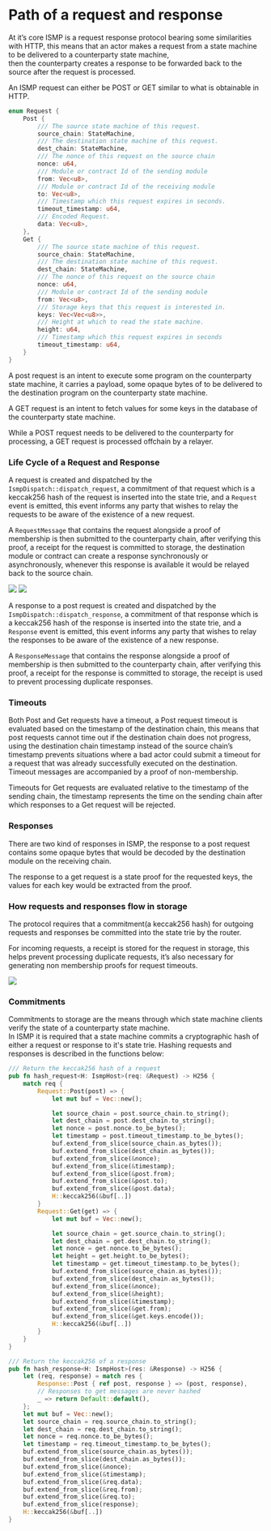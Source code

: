 # Path of a request and response

At it’s core ISMP is a request response protocol bearing some similarities with HTTP, this means that an actor makes a
request from a state machine to be delivered to a counterparty state machine,  
then the counterparty creates a response to be forwarded back to the source after the request is processed.

An ISMP request can either be POST or GET similar to what is obtainable in HTTP.

```rust
enum Request {
    Post {
        /// The source state machine of this request.
        source_chain: StateMachine,
        /// The destination state machine of this request.
        dest_chain: StateMachine,
        /// The nonce of this request on the source chain
        nonce: u64,
        /// Module or contract Id of the sending module
        from: Vec<u8>,
        /// Module or contract Id of the receiving module
        to: Vec<u8>,
        /// Timestamp which this request expires in seconds.
        timeout_timestamp: u64,
        /// Encoded Request.
        data: Vec<u8>,
    },
    Get {
        /// The source state machine of this request.
        source_chain: StateMachine,
        /// The destination state machine of this request.
        dest_chain: StateMachine,
        /// The nonce of this request on the source chain
        nonce: u64,
        /// Module or contract Id of the sending module
        from: Vec<u8>,
        /// Storage keys that this request is interested in.
        keys: Vec<Vec<u8>>,
        /// Height at which to read the state machine.
        height: u64,
        /// Timestamp which this request expires in seconds
        timeout_timestamp: u64,
    }
}
```

A post request is an intent to execute some program on the counterparty state machine, it carries a payload, some opaque
bytes of to be delivered to the destination program on the counterparty state machine.

A GET request is an intent to fetch values for some keys in the database of the counterparty state machine.

While a POST request needs to be delivered to the counterparty for processing, a GET request is processed offchain by a
relayer.

### Life Cycle of a Request and Response

A request is created and dispatched by the `IsmpDispatch::dispatch_request`, a commitment of that
request which is a keccak256 hash of the request is inserted into the state trie, and a `Request` event is emitted, this
event informs any party that wishes to relay the requests to be aware of the existence of a new request.

A `RequestMessage` that contains the request alongside a proof of membership is then submitted to the counterparty
chain, after verifying this proof, a receipt for the request is committed to storage, the destination
module or contract can create a response synchronously or asynchronously, whenever this response is available it would
be relayed back to the source chain.

![](./assets/ismp_request.drawio.png)
![](./assets/get_request.drawio.png)

A response to a post request is created and dispatched by the `IsmpDispatch::dispatch_response`, a
commitment of that response which is a keccak256 hash of the response is inserted into the state trie, and a `Response`
event is emitted, this event informs any party that wishes to relay the responses to be aware of the existence of a new
response.

A `ResponseMessage` that contains the response alongside a proof of membership is then submitted to the counterparty
chain, after verifying this proof, a receipt for the response is committed to storage, the receipt is used to prevent
processing duplicate responses.

### Timeouts

Both Post and Get requests have a timeout, a Post request timeout is evaluated based on the timestamp of the destination
chain, this means that post requests cannot time out if the destination chain does not progress, using the destination
chain timestamp instead of the source chain’s timestamp prevents situations where a bad actor could submit a timeout for
a request that was already successfully executed on the destination. Timeout messages are accompanied by a proof of
non-membership.

Timeouts for Get requests are evaluated relative to the timestamp of the sending chain, the timestamp represents the
time on the sending chain after which responses to a Get request will be rejected.

### Responses

There are two kind of responses in ISMP, the response to a post request contains some opaque bytes that would be decoded
by the destination module on the receiving chain.

The response to a get request is a state proof for the requested keys, the values for each key would be extracted from
the proof.

### How requests and responses flow in storage

The protocol requires that a commitment(a keccak256 hash) for outgoing requests and responses be committed into the
state trie by the router.

For incoming requests, a receipt is stored for the request in storage, this helps prevent processing duplicate
requests, it’s also necessary for generating non membership proofs for request timeouts.

![](./assets/storage_layout.drawio.png)

### Commitments

Commitments to storage are the means through which state machine clients verify the state of a counterparty state
machine.  
In ISMP it is required that a state machine commits a cryptographic hash of either a request or response to it's state
trie.
Hashing requests and responses is described in the functions below:

```rust
/// Return the keccak256 hash of a request
pub fn hash_request<H: IsmpHost>(req: &Request) -> H256 {
    match req {
        Request::Post(post) => {
            let mut buf = Vec::new();

            let source_chain = post.source_chain.to_string();
            let dest_chain = post.dest_chain.to_string();
            let nonce = post.nonce.to_be_bytes();
            let timestamp = post.timeout_timestamp.to_be_bytes();
            buf.extend_from_slice(source_chain.as_bytes());
            buf.extend_from_slice(dest_chain.as_bytes());
            buf.extend_from_slice(&nonce);
            buf.extend_from_slice(&timestamp);
            buf.extend_from_slice(&post.from);
            buf.extend_from_slice(&post.to);
            buf.extend_from_slice(&post.data);
            H::keccak256(&buf[..])
        }
        Request::Get(get) => {
            let mut buf = Vec::new();

            let source_chain = get.source_chain.to_string();
            let dest_chain = get.dest_chain.to_string();
            let nonce = get.nonce.to_be_bytes();
            let height = get.height.to_be_bytes();
            let timestamp = get.timeout_timestamp.to_be_bytes();
            buf.extend_from_slice(source_chain.as_bytes());
            buf.extend_from_slice(dest_chain.as_bytes());
            buf.extend_from_slice(&nonce);
            buf.extend_from_slice(&height);
            buf.extend_from_slice(&timestamp);
            buf.extend_from_slice(&get.from);
            buf.extend_from_slice(&get.keys.encode());
            H::keccak256(&buf[..])
        }
    }
}

/// Return the keccak256 of a response
pub fn hash_response<H: IsmpHost>(res: &Response) -> H256 {
    let (req, response) = match res {
        Response::Post { ref post, response } => (post, response),
        // Responses to get messages are never hashed
        _ => return Default::default(),
    };
    let mut buf = Vec::new();
    let source_chain = req.source_chain.to_string();
    let dest_chain = req.dest_chain.to_string();
    let nonce = req.nonce.to_be_bytes();
    let timestamp = req.timeout_timestamp.to_be_bytes();
    buf.extend_from_slice(source_chain.as_bytes());
    buf.extend_from_slice(dest_chain.as_bytes());
    buf.extend_from_slice(&nonce);
    buf.extend_from_slice(&timestamp);
    buf.extend_from_slice(&req.data);
    buf.extend_from_slice(&req.from);
    buf.extend_from_slice(&req.to);
    buf.extend_from_slice(response);
    H::keccak256(&buf[..])
}
```
